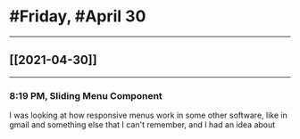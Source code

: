 # #Friday, #April 30
---

## [[2021-04-30]]

---

### 8:19 PM, Sliding Menu Component

I was looking at how responsive menus work in some other software, like in gmail and something else that I can't remember, and I had an idea about 
